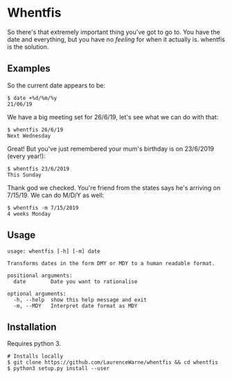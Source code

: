 # Whentfis

So there's that extremely important thing you've got to go to. You have the date and
everything, but you have no *feeling* for when it actually is. whentfis is the solution.

## Examples

So the current date appears to be:
```
$ date +%d/%m/%y
21/06/19

```

We have a big meeting set for 26/6/19, let's see what we can do with that:

```
$ whentfis 26/6/19
Next Wednesday

```

Great! But you've just remembered your mum's birthday is on 23/6/2019 (every year!):

```
$ whentfis 23/6/2019
This Sunday

```
Thank god we checked. You're friend from the states says he's arriving on 7/15/19. We can
do M/D/Y as well:

```
$ whentfis -m 7/15/2019
4 weeks Monday

```


## Usage

```
usage: whentfis [-h] [-m] date

Transforms dates in the form DMY or MDY to a human readable format.

positional arguments:
  date        Date you want to rationalise

optional arguments:
  -h, --help  show this help message and exit
  -m, --MDY   Interpret date format as MDY

```

## Installation

Requires python 3.

```
# Installs locally
$ git clone https://github.com/LaurenceWarne/whentfis && cd whentfis
$ python3 setup.py install --user
```

